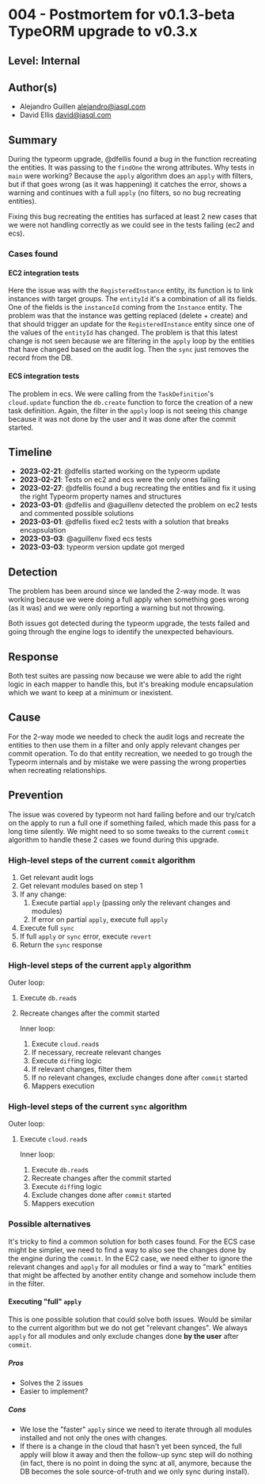 # 004 - Postmortem for v0.1.3-beta TypeORM upgrade to v0.3.x

## Level: Internal

## Author(s)

- Alejandro Guillen <alejandro@iasql.com>
- David Ellis <david@iasql.com>

## Summary

During the typeorm upgrade, @dfellis found a bug in the function recreating the entities. It was passing to the `findOne` the wrong attributes. Why tests in `main` were working? Because the `apply` algorithm does an `apply` with filters, but if that goes wrong (as it was happening) it catches the error, shows a warning and continues with a full `apply` (no filters, so no bug recreating entities).

Fixing this bug recreating the entities has surfaced at least 2 new cases that we were not handling correctly as we could see in the tests failing (ec2 and ecs).

### Cases found

#### EC2 integration tests

Here the issue was with the `RegisteredInstance` entity, its function is to link instances with target groups. The `entityId` it's a combination of all its fields. One of the fields is the `instanceId` coming from the `Instance` entity. The problem was that the instance was getting replaced (delete + create) and that should trigger an update for the `RegisteredInstance` entity since one of the values of the `entityId` has changed. The problem is that this latest change is not seen because we are filtering in the `apply` loop by the entities that have changed based on the audit log. Then the `sync` just removes the record from the DB.

#### ECS integration tests

The problem in ecs. We were calling from the `TaskDefinition`'s `cloud.update` function the `db.create` function to force the creation of a new task definition. Again, the filter in the `apply` loop is not seeing this change because it was not done by the user and it was done after the commit started.


## Timeline

- **2023-02-21**: @dfellis started working on the typeorm update
- **2023-02-21**: Tests on ec2 and ecs were the only ones failing
- **2023-02-27**: @dfellis found a bug recreating the entities and fix it using the right Typeorm property names and structures
- **2023-03-01**: @dfellis and @aguillenv detected the problem on ec2 tests and commented possible solutions
- **2023-03-01**: @dfellis fixed ec2 tests with a solution that breaks encapsulation
- **2023-03-03**: @aguillenv fixed ecs tests
- **2023-03-03**: typeorm version update got merged

## Detection

The problem has been around since we landed the 2-way mode. It was working because we were doing a full apply when something goes wrong (as it was) and we were only reporting a warning but not throwing.

Both issues got detected during the typeorm upgrade, the tests failed and going through the engine logs to identify the unexpected behaviours.

## Response

Both test suites are passing now because we were able to add the right logic in each mapper to handle this, but it's breaking module encapsulation which we want to keep at a minimum or inexistent.

## Cause

For the 2-way mode we needed to check the audit logs and recreate the entities to then use them in a filter and only apply relevant changes per commit operation. To do that entity recreation, we needed to go trough the Typeorm internals and by mistake we were passing the wrong properties when recreating relationships.

## Prevention

The issue was covered by typeorm not hard failing before and our try/catch on the apply to run a full one if something failed, which made this pass for a long time silently.
We might need to so some tweaks to the current `commit` algorithm to handle these 2 cases we found during this upgrade.

### High-level steps of the current `commit` algorithm

1. Get relevant audit logs
2. Get relevant modules based on step 1
3. If any change:
    1. Execute partial `apply` (passing only the relevant changes and modules)
    2. If error on partial `apply`, execute full `apply`
4. Execute full `sync`
5. If full `apply` or `sync` error, execute `revert`
6. Return the `sync` response

### High-level steps of the current `apply` algorithm

Outer loop:
1. Execute `db.read`s
2. Recreate changes after the commit started

    Inner loop:
    1. Execute `cloud.read`s
    2. If necessary, recreate relevant changes
    3. Execute `diff`ing logic
    4. If relevant changes, filter them
    5. If no relevant changes, exclude changes done after `commit` started
    6. Mappers execution

### High-level steps of the current `sync` algorithm

Outer loop:
1. Execute `cloud.read`s

    Inner loop:
    1. Execute `db.read`s
    2. Recreate changes after the commit started
    3. Execute `diff`ing logic
    5. Exclude changes done after `commit` started
    6. Mappers execution


### Possible alternatives

It's tricky to find a common solution for both cases found. For the ECS case might be simpler, we need to find a way to also see the changes done by the engine during the `commit`. In the EC2 case, we need either to ignore the relevant changes and `apply` for all modules or find a way to "mark" entities that might be affected by another entity change and somehow include them in the filter.

#### Executing "full" `apply`
This is one possible solution that could solve both issues. Would be similar to the current algorithm but we do not get "relevant changes". We always `apply` for all modules and only exclude changes done **by the user** after `commit`.

##### Pros 
- Solves the 2 issues
- Easier to implement?

##### Cons
- We lose the "faster" `apply` since we need to iterate through all modules installed and not only the ones with changes.
- If there is a change in the cloud that hasn't yet been synced, the full apply will blow it away and then the follow-up sync step will do nothing (in fact, there is no point in doing the sync at all, anymore, because the DB becomes the sole source-of-truth and we only sync during install).
